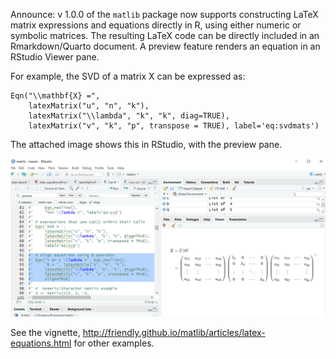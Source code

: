 
Announce: 
v 1.0.0 of the `matlib` package now supports constructing LaTeX matrix expressions
and equations directly in R, using either numeric or symbolic matrices.
The resulting LaTeX code can be directly included in an Rmarkdown/Quarto document.
A preview feature renders an equation in an RStudio Viewer pane.

For example, the SVD of a matrix X can be expressed as:

```
Eqn("\\mathbf{X} =",
    latexMatrix("u", "n", "k"),
    latexMatrix("\\lambda", "k", "k", diag=TRUE),
    latexMatrix("v", "k", "p", transpose = TRUE), label='eq:svdmats')
```

The attached image shows this in RStudio, with the preview pane.

![](man/figures/matlib-preview.png)

See the vignette, http://friendly.github.io/matlib/articles/latex-equations.html for other examples.

